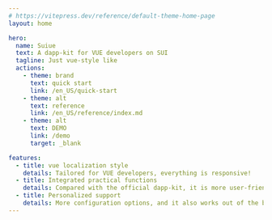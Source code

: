 ```yaml
---
# https://vitepress.dev/reference/default-theme-home-page
layout: home

hero:
  name: Suiue
  text: A dapp-kit for VUE developers on SUI
  tagline: Just vue-style like
  actions:
    - theme: brand
      text: quick start
      link: /en_US/quick-start
    - theme: alt
      text: reference
      link: /en_US/reference/index.md
    - theme: alt
      text: DEMO
      link: /demo
      target: _blank

features:
  - title: vue localization style 
    details: Tailored for VUE developers, everything is responsive!
  - title: Integrated practical functions
    details: Compared with the official dapp-kit, it is more user-friendly!
  - title: Personalized support
    details: More configuration options, and it also works out of the box!
---
```


